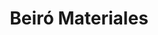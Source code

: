 ---
title: "Beiró Materiales"
url: /ciudad-autonoma-de-buenos-aires/beiro-materiales/
shop: Baustoffe
---